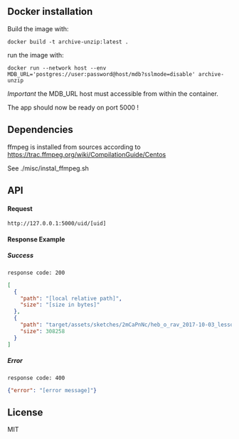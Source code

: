 ## Docker installation
Build the image with:
```shell
docker build -t archive-unzip:latest .
```

run the image with:
```shell
docker run --network host --env MDB_URL='postgres://user:password@host/mdb?sslmode=disable' archive-unzip
```
*Important* the MDB_URL host must accessible from within the container.      

The app should now be ready on port 5000 !

## Dependencies

ffmpeg is installed from sources according to
https://trac.ffmpeg.org/wiki/CompilationGuide/Centos

See ./misc/instal_ffmpeg.sh

## API
#### Request
`http://127.0.0.1:5000/uid/[uid]`
#### Response Example
##### Success
`response code: 200`
```json
[
  {
    "path": "[local relative path]",
    "size": "[size in bytes]"
  },
  {
    "path": "target/assets/sketches/2mCaPnNc/heb_o_rav_2017-10-03_lesson_bs-pticha_n1_p2_pic01.jpg",
    "size": 308258
  }
]
``` 
##### Error
`response code: 400`
```json
{"error": "[error message]"}
``` 



## License

MIT